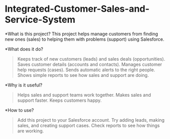 # Integrated-Customer-Sales-and-Service-System
*What is this project?
This project helps manage customers from finding new ones (sales) to helping them with problems (support) using Salesforce.

*What does it do?
  >Keeps track of new customers (leads) and sales deals (opportunities).
  >Saves customer details (accounts and contacts).
  >Manages customer help requests (cases).
  >Sends automatic alerts to the right people.
  >Shows simple reports to see how sales and support are doing.

*Why is it useful?
  >Helps sales and support teams work together.
  >Makes sales and support faster.
  >Keeps customers happy.

*How to use?
  >Add this project to your Salesforce account.
  >Try adding leads, making sales, and creating support cases.
  >Check reports to see how things are working.
